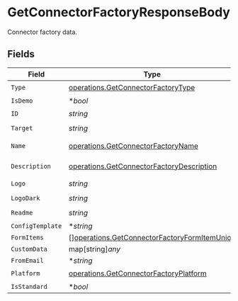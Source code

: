 # GetConnectorFactoryResponseBody

Connector factory data.


## Fields

| Field                                                                                                        | Type                                                                                                         | Required                                                                                                     | Description                                                                                                  |
| ------------------------------------------------------------------------------------------------------------ | ------------------------------------------------------------------------------------------------------------ | ------------------------------------------------------------------------------------------------------------ | ------------------------------------------------------------------------------------------------------------ |
| `Type`                                                                                                       | [operations.GetConnectorFactoryType](../../models/operations/getconnectorfactorytype.md)                     | :heavy_check_mark:                                                                                           | N/A                                                                                                          |
| `IsDemo`                                                                                                     | **bool*                                                                                                      | :heavy_minus_sign:                                                                                           | N/A                                                                                                          |
| `ID`                                                                                                         | *string*                                                                                                     | :heavy_check_mark:                                                                                           | N/A                                                                                                          |
| `Target`                                                                                                     | *string*                                                                                                     | :heavy_check_mark:                                                                                           | N/A                                                                                                          |
| `Name`                                                                                                       | [operations.GetConnectorFactoryName](../../models/operations/getconnectorfactoryname.md)                     | :heavy_check_mark:                                                                                           | Validator function                                                                                           |
| `Description`                                                                                                | [operations.GetConnectorFactoryDescription](../../models/operations/getconnectorfactorydescription.md)       | :heavy_check_mark:                                                                                           | Validator function                                                                                           |
| `Logo`                                                                                                       | *string*                                                                                                     | :heavy_check_mark:                                                                                           | N/A                                                                                                          |
| `LogoDark`                                                                                                   | *string*                                                                                                     | :heavy_check_mark:                                                                                           | N/A                                                                                                          |
| `Readme`                                                                                                     | *string*                                                                                                     | :heavy_check_mark:                                                                                           | N/A                                                                                                          |
| `ConfigTemplate`                                                                                             | **string*                                                                                                    | :heavy_minus_sign:                                                                                           | N/A                                                                                                          |
| `FormItems`                                                                                                  | [][operations.GetConnectorFactoryFormItemUnion](../../models/operations/getconnectorfactoryformitemunion.md) | :heavy_minus_sign:                                                                                           | N/A                                                                                                          |
| `CustomData`                                                                                                 | map[string]*any*                                                                                             | :heavy_minus_sign:                                                                                           | N/A                                                                                                          |
| `FromEmail`                                                                                                  | **string*                                                                                                    | :heavy_minus_sign:                                                                                           | N/A                                                                                                          |
| `Platform`                                                                                                   | [operations.GetConnectorFactoryPlatform](../../models/operations/getconnectorfactoryplatform.md)             | :heavy_check_mark:                                                                                           | N/A                                                                                                          |
| `IsStandard`                                                                                                 | **bool*                                                                                                      | :heavy_minus_sign:                                                                                           | N/A                                                                                                          |